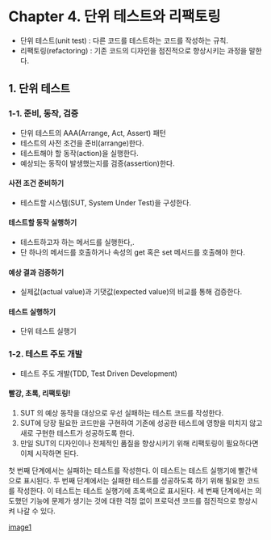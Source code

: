 # Chapter 4. 단위 테스트와 리팩토링

- 단위 테스트(unit test) : 다른 코드를 테스트하는 코드를 작성하는 규칙.
- 리팩토링(refactoring) : 기존 코드의 디자인을 점진적으로 향상시키는 과정을 말한다.

## 1. 단위 테스트

### 1-1. 준비, 동작, 검증

- 단위 테스트의 AAA(Arrange, Act, Assert) 패턴
- 테스트의 사전 조건을 준비(arrange)한다.
- 테스트해야 할 동작(action)을 실행한다.
- 예상되는 동작이 발생했는지를 검증(assertion)한다.

#### 사전 조건 준비하기

- 테스트할 시스템(SUT, System Under Test)을 구성한다.

#### 테스트할 동작 실행하기

- 테스트하고자 하는 메서드를 실행한다,.
- 단 하나의 메서드를 호출하거나 속성의 get 혹은 set 메서드를 호출해야 한다.

#### 예상 결과 검증하기

- 실제값(actual value)과 기댓값(expected value)의 비교를 통해 검증한다.

#### 테스트 실행하기

- 단위 테스트 실행기

### 1-2. 테스트 주도 개발

- 테스트 주도 개발(TDD, Test Driven Development)

#### 빨강, 초록, 리팩토링!

1. SUT 의 예상 동작을 대상으로 우선 실패하는 테스트 코드를 작성한다.
2. SUT에 당장 필요한 코드만을 구현하여 기존에 성공한 테스트에 영향을 미치지 않고 새로 구현한 테스트가 성공하도록 한다.
3. 만일 SUT의 디자인이나 전체적인 품질을 향상시키기 위해 리팩토링이 필요하다면 이제 시작하면 된다.

첫 번째 단계에서는 실패하는 테스트를 작성한다. 이 테스트는 테스트 실행기에 빨간색으로 표시된다.
두 번째 단계에서는 실패한 테스트를 성공하도록 하기 위해 필요한 코드를 작성한다. 이 테스트는 테스트 실행기에 초록색으로 표시된다.
세 번째 단계에서는 의도했던 기능에 문제가 생기는 것에 대한 걱정 없이 프로덕션 코드를 점진적으로 향상시켜 나갈 수 있다.





[image1](./image/AxoCover.jpg)


